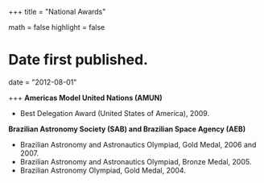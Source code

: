 +++
title = "National Awards"

math = false
highlight = false

# Date first published.
date = "2012-08-01"

+++
**Americas Model United Nations (AMUN)**

  * Best Delegation Award (United States of America), 2009.

**Brazilian Astronomy Society (SAB) and Brazilian Space Agency (AEB)**

  * Brazilian Astronomy and Astronautics Olympiad, Gold Medal, 2006 and 2007.
  * Brazilian Astronomy and Astronautics Olympiad, Bronze Medal, 2005.
  * Brazilian Astronomy Olympiad, Gold Medal, 2004.